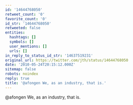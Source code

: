 ```yaml
---
id: '14644768050'
retweet_count: '0'
favorite_count: '0'
id_str: '14644768050'
retweeted: false
entities:
  hashtags: []
  symbols: []
  user_mentions: []
  urls: []
in_reply_to_status_id_str: '14637519231'
original_url: https://twitter.com/jth/status/14644768050
date: '2010-05-24T20:15:12.000Z'
sitemap: false
robots: noindex
reply: true
title: '@afongen We, as an industry, that is.'
---
```


@afongen We, as an industry, that is.